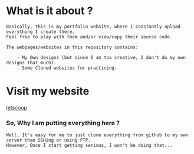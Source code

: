 # What is it about ?

	Basically, this is my portfolio website, where I constantly upload everything I create there. 
	Feel free to play with them and/or view/copy their source code.

	The webpages/websites in this repository contains:

		- My Own designs (but since I am too creative, I don't do my own designs that much).
		- Some Cloned websites for practicing.

# Visit my website

[letscoup](http://www.letscoup.com)


### So, Why I am putting everything here ?
	
	Well, It's easy for me to just clone everything from github to my own server than SSHing or using FTP.
	However, Once I start getting serious, I won't be doing that...
